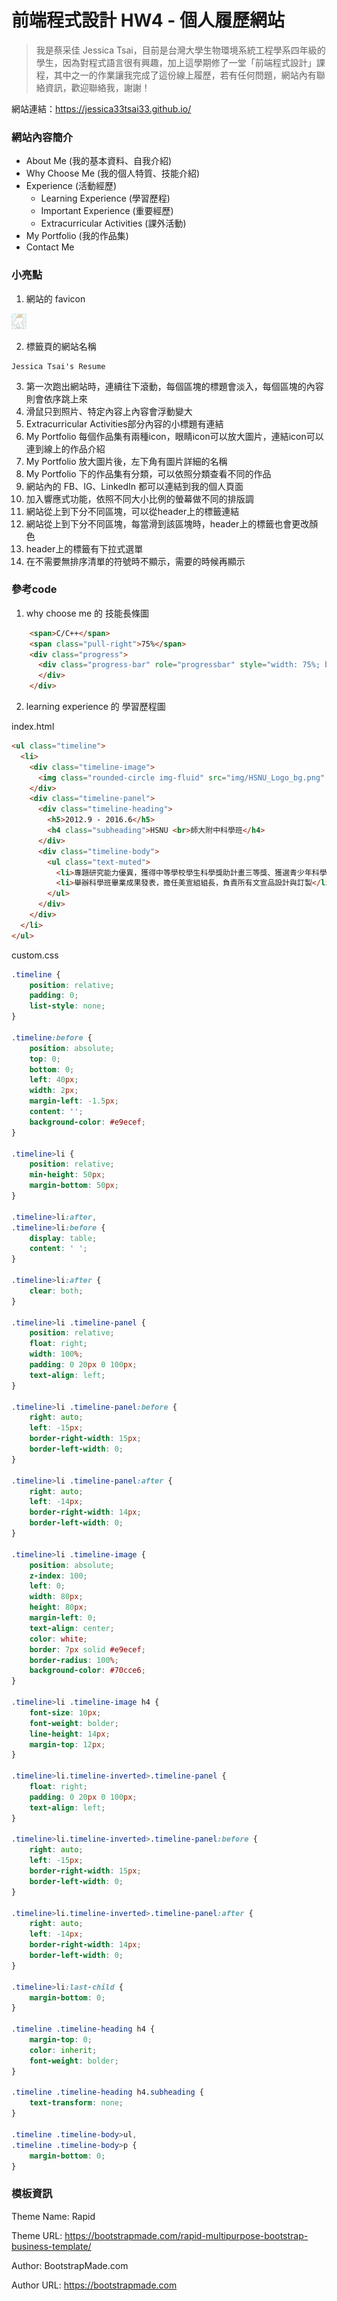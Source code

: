 # 前端程式設計 HW4 - 個人履歷網站
>我是蔡采佳 Jessica Tsai，目前是台灣大學生物環境系統工程學系四年級的學生，因為對程式語言很有興趣，加上這學期修了一堂「前端程式設計」課程，其中之一的作業讓我完成了這份線上履歷，若有任何問題，網站內有聯絡資訊，歡迎聯絡我，謝謝！

網站連結：https://jessica33tsai33.github.io/

### 網站內容簡介
- About Me (我的基本資料、自我介紹)
- Why Choose Me (我的個人特質、技能介紹)
- Experience (活動經歷)
  - Learning Experience (學習歷程)
  - Important Experience (重要經歷)
  - Extracurricular Activities (課外活動)
- My Portfolio (我的作品集)
- Contact Me

### 小亮點
1. 網站的 favicon
<pre><code><img src='/img/favicon.jpg'></img>
</code></pre>

2. 標籤頁的網站名稱
<pre><code>Jessica Tsai's Resume</img>
</code></pre>

3. 第一次跑出網站時，連續往下滾動，每個區塊的標題會淡入，每個區塊的內容則會依序跳上來
4. 滑鼠只到照片、特定內容上內容會浮動變大
5. Extracurricular Activities部分內容的小標題有連結
6. My Portfolio 每個作品集有兩種icon，眼睛icon可以放大圖片，連結icon可以連到線上的作品介紹
7. My Portfolio 放大圖片後，左下角有圖片詳細的名稱
7. My Portfolio 下的作品集有分類，可以依照分類查看不同的作品
8. 網站內的 FB、IG、LinkedIn 都可以連結到我的個人頁面
9. 加入響應式功能，依照不同大小比例的螢幕做不同的排版調
10. 網站從上到下分不同區塊，可以從header上的標籤連結
10. 網站從上到下分不同區塊，每當滑到該區塊時，header上的標籤也會更改顏色
11. header上的標籤有下拉式選單
12. 在不需要無排序清單的符號時不顯示，需要的時候再顯示

### 參考code
1. why choose me 的 技能長條圖

```html
    <span>C/C++</span>
    <span class="pull-right">75%</span>
    <div class="progress">
      <div class="progress-bar" role="progressbar" style="width: 75%; background-color: #1bb1dc;" aria-valuenow="75" aria-valuemin="0" aria-valuemax="100">
      </div>
    </div>
```

2. learning experience 的 學習歷程圖

index.html
```html
<ul class="timeline">
  <li>
    <div class="timeline-image">
      <img class="rounded-circle img-fluid" src="img/HSNU_Logo_bg.png" alt="123">
    </div>
    <div class="timeline-panel">
      <div class="timeline-heading">
        <h5>2012.9 - 2016.6</h5>
        <h4 class="subheading">HSNU <br>師大附中科學班</h4>
      </div>
      <div class="timeline-body">
        <ul class="text-muted">
          <li>專題研究能力優異，獲得中等學校學生科學獎助計畫三等獎、獲選青少年科學人才培育計畫</li>
          <li>舉辦科學班畢業成果發表，擔任美宣組組長，負責所有文宣品設計與訂製</li>
        </ul>
      </div>
    </div>
  </li>
</ul>
```
custom.css
```css
.timeline {
    position: relative;
    padding: 0;
    list-style: none;
}

.timeline:before {
    position: absolute;
    top: 0;
    bottom: 0;
    left: 40px;
    width: 2px;
    margin-left: -1.5px;
    content: '';
    background-color: #e9ecef;
}

.timeline>li {
    position: relative;
    min-height: 50px;
    margin-bottom: 50px;
}

.timeline>li:after,
.timeline>li:before {
    display: table;
    content: ' ';
}

.timeline>li:after {
    clear: both;
}

.timeline>li .timeline-panel {
    position: relative;
    float: right;
    width: 100%;
    padding: 0 20px 0 100px;
    text-align: left;
}

.timeline>li .timeline-panel:before {
    right: auto;
    left: -15px;
    border-right-width: 15px;
    border-left-width: 0;
}

.timeline>li .timeline-panel:after {
    right: auto;
    left: -14px;
    border-right-width: 14px;
    border-left-width: 0;
}

.timeline>li .timeline-image {
    position: absolute;
    z-index: 100;
    left: 0;
    width: 80px;
    height: 80px;
    margin-left: 0;
    text-align: center;
    color: white;
    border: 7px solid #e9ecef;
    border-radius: 100%;
    background-color: #70cce6;
}

.timeline>li .timeline-image h4 {
    font-size: 10px;
    font-weight: bolder;
    line-height: 14px;
    margin-top: 12px;
}

.timeline>li.timeline-inverted>.timeline-panel {
    float: right;
    padding: 0 20px 0 100px;
    text-align: left;
}

.timeline>li.timeline-inverted>.timeline-panel:before {
    right: auto;
    left: -15px;
    border-right-width: 15px;
    border-left-width: 0;
}

.timeline>li.timeline-inverted>.timeline-panel:after {
    right: auto;
    left: -14px;
    border-right-width: 14px;
    border-left-width: 0;
}

.timeline>li:last-child {
    margin-bottom: 0;
}

.timeline .timeline-heading h4 {
    margin-top: 0;
    color: inherit;
    font-weight: bolder;
}

.timeline .timeline-heading h4.subheading {
    text-transform: none;
}

.timeline .timeline-body>ul,
.timeline .timeline-body>p {
    margin-bottom: 0;
}
```
### 模板資訊
Theme Name: Rapid

Theme URL: https://bootstrapmade.com/rapid-multipurpose-bootstrap-business-template/

Author: BootstrapMade.com

Author URL: https://bootstrapmade.com
